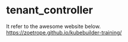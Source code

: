 # tenant_controller
It refer to the awesome website below.
https://zoetrope.github.io/kubebuilder-training/
